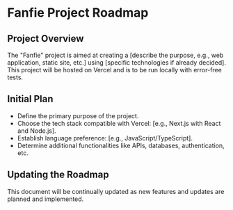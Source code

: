 # Fanfie Project Roadmap

## Project Overview
The "Fanfie" project is aimed at creating a [describe the purpose, e.g., web application, static site, etc.] using [specific technologies if already decided]. This project will be hosted on Vercel and is to be run locally with error-free tests.

## Initial Plan
- Define the primary purpose of the project.
- Choose the tech stack compatible with Vercel: [e.g., Next.js with React and Node.js].
- Establish language preference: [e.g., JavaScript/TypeScript].
- Determine additional functionalities like APIs, databases, authentication, etc.

## Updating the Roadmap
This document will be continually updated as new features and updates are planned and implemented.
